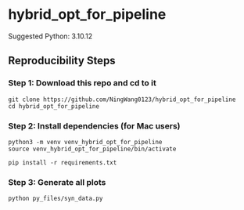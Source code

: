 # hybrid_opt_for_pipeline

Suggested Python: 3.10.12

## Reproducibility Steps

### Step 1: Download this repo and cd to it

```
git clone https://github.com/NingWang0123/hybrid_opt_for_pipeline
cd hybrid_opt_for_pipeline
```

### Step 2: Install dependencies (for Mac users)

```
python3 -m venv venv_hybrid_opt_for_pipeline
source venv_hybrid_opt_for_pipeline/bin/activate

pip install -r requirements.txt
```

### Step 3: Generate all plots

```
python py_files/syn_data.py

```